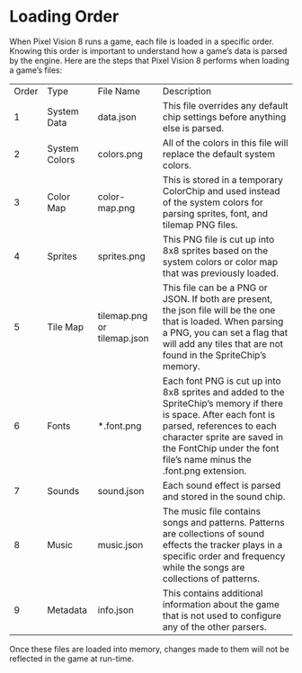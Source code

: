 # Loading Order

When Pixel Vision 8 runs a game, each file is loaded in a specific order. Knowing this order is important to understand how a game’s data is parsed by the engine. Here are the steps that Pixel Vision 8 performs when loading a game’s files:

<table>
  <tr>
    <td>Order</td>
    <td>Type</td>
    <td>File Name</td>
    <td>Description</td>
  </tr>
  <tr>
    <td>1</td>
    <td>System Data</td>
    <td>data.json</td>
    <td>This file overrides any default chip settings before anything else is parsed.</td>
  </tr>
  <tr>
    <td>2</td>
    <td>System Colors</td>
    <td>colors.png</td>
    <td>All of the colors in this file will replace the default system colors.</td>
  </tr>
  <tr>
    <td>3</td>
    <td>Color Map</td>
    <td>color-map.png</td>
    <td>This is stored in a temporary ColorChip and used instead of the system colors for parsing sprites, font, and tilemap PNG files.</td>
  </tr>
  <tr>
    <td>4</td>
    <td>Sprites</td>
    <td>sprites.png</td>
    <td>This PNG file is cut up into 8x8 sprites based on the system colors or color map that was previously loaded.</td>
  </tr>
  <tr>
    <td>5</td>
    <td>Tile Map</td>
    <td>tilemap.png or tilemap.json</td>
    <td>This file can be a PNG or JSON. If both are present, the json file will be the one that is loaded. When parsing a PNG, you can set a flag that will add any tiles that are not found in the SpriteChip’s memory.</td>
  </tr>
  <tr>
    <td>6</td>
    <td>Fonts</td>
    <td>*.font.png</td>
    <td>Each font PNG is cut up into 8x8 sprites and added to the SpriteChip’s memory if there is space. After each font is parsed, references to each character sprite are saved in the FontChip under the font file’s name minus the .font.png extension.</td>
  </tr>
  <tr>
    <td>7</td>
    <td>Sounds</td>
    <td>sound.json</td>
    <td>Each sound effect is parsed and stored in the sound chip.</td>
  </tr>
  <tr>
    <td>8</td>
    <td>Music</td>
    <td>music.json</td>
    <td>The music file contains songs and patterns. Patterns are collections of sound effects the tracker plays in a specific order and frequency while the songs are collections of patterns.</td>
  </tr>
  <tr>
    <td>9</td>
    <td>Metadata</td>
    <td>info.json</td>
    <td>This contains additional information about the game that is not used to configure any of the other parsers.</td>
  </tr>
</table>


Once these files are loaded into memory, changes made to them will not be reflected in the game at run-time. 

